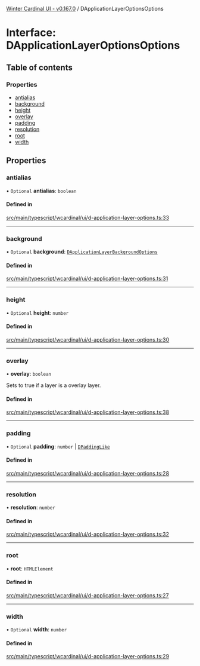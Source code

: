 [Winter Cardinal UI - v0.167.0](../index.md) / DApplicationLayerOptionsOptions

# Interface: DApplicationLayerOptionsOptions

## Table of contents

### Properties

- [antialias](DApplicationLayerOptionsOptions.md#antialias)
- [background](DApplicationLayerOptionsOptions.md#background)
- [height](DApplicationLayerOptionsOptions.md#height)
- [overlay](DApplicationLayerOptionsOptions.md#overlay)
- [padding](DApplicationLayerOptionsOptions.md#padding)
- [resolution](DApplicationLayerOptionsOptions.md#resolution)
- [root](DApplicationLayerOptionsOptions.md#root)
- [width](DApplicationLayerOptionsOptions.md#width)

## Properties

### antialias

• `Optional` **antialias**: `boolean`

#### Defined in

[src/main/typescript/wcardinal/ui/d-application-layer-options.ts:33](https://github.com/winter-cardinal/winter-cardinal-ui/blob/v0.167.0/src/main/typescript/wcardinal/ui/d-application-layer-options.ts#L33)

___

### background

• `Optional` **background**: [`DApplicationLayerBackgroundOptions`](DApplicationLayerBackgroundOptions.md)

#### Defined in

[src/main/typescript/wcardinal/ui/d-application-layer-options.ts:31](https://github.com/winter-cardinal/winter-cardinal-ui/blob/v0.167.0/src/main/typescript/wcardinal/ui/d-application-layer-options.ts#L31)

___

### height

• `Optional` **height**: `number`

#### Defined in

[src/main/typescript/wcardinal/ui/d-application-layer-options.ts:30](https://github.com/winter-cardinal/winter-cardinal-ui/blob/v0.167.0/src/main/typescript/wcardinal/ui/d-application-layer-options.ts#L30)

___

### overlay

• **overlay**: `boolean`

Sets to true if a layer is a overlay layer.

#### Defined in

[src/main/typescript/wcardinal/ui/d-application-layer-options.ts:38](https://github.com/winter-cardinal/winter-cardinal-ui/blob/v0.167.0/src/main/typescript/wcardinal/ui/d-application-layer-options.ts#L38)

___

### padding

• `Optional` **padding**: `number` \| [`DPaddingLike`](DPaddingLike.md)

#### Defined in

[src/main/typescript/wcardinal/ui/d-application-layer-options.ts:28](https://github.com/winter-cardinal/winter-cardinal-ui/blob/v0.167.0/src/main/typescript/wcardinal/ui/d-application-layer-options.ts#L28)

___

### resolution

• **resolution**: `number`

#### Defined in

[src/main/typescript/wcardinal/ui/d-application-layer-options.ts:32](https://github.com/winter-cardinal/winter-cardinal-ui/blob/v0.167.0/src/main/typescript/wcardinal/ui/d-application-layer-options.ts#L32)

___

### root

• **root**: `HTMLElement`

#### Defined in

[src/main/typescript/wcardinal/ui/d-application-layer-options.ts:27](https://github.com/winter-cardinal/winter-cardinal-ui/blob/v0.167.0/src/main/typescript/wcardinal/ui/d-application-layer-options.ts#L27)

___

### width

• `Optional` **width**: `number`

#### Defined in

[src/main/typescript/wcardinal/ui/d-application-layer-options.ts:29](https://github.com/winter-cardinal/winter-cardinal-ui/blob/v0.167.0/src/main/typescript/wcardinal/ui/d-application-layer-options.ts#L29)
